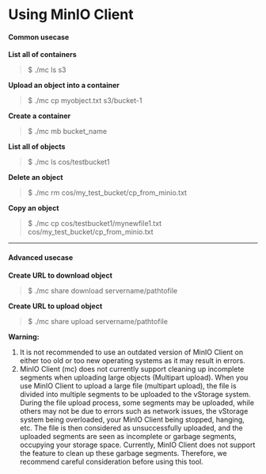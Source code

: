 # Using MinIO Client

#### Common usecase <a href="#usingminioclient-commonusecase" id="usingminioclient-commonusecase"></a>

**List all of containers**

> $ ./mc ls s3

**Upload an object into a container**

> $ ./mc cp myobject.txt s3/bucket-1

**Create a container**

> $ ./mc mb bucket\_name

**List all of objects**

> $ ./mc ls cos/testbucket1

**Delete an object**

> $ ./mc rm cos/my\_test\_bucket/cp\_from\_minio.txt

**Copy an object**

> $ ./mc cp cos/testbucket1/mynewfile1.txt cos/my\_test\_bucket/cp\_from\_minio.txt

***

#### Advanced usecase <a href="#usingminioclient-advancedusecase" id="usingminioclient-advancedusecase"></a>

**Create URL to download object**

> $ ./mc share download servername/pathtofile

**Create URL to upload object**

> $ ./mc share upload servername/pathtofile

**Warning:**&#x20;

1. It is not recommended to use an outdated version of MinIO Client on either too old or too new operating systems as it may result in errors.
2. MinIO Client (mc) does not currently support cleaning up incomplete segments when uploading large objects (Multipart upload). When you use MinIO Client to upload a large file (multipart upload), the file is divided into multiple segments to be uploaded to the vStorage system. During the file upload process, some segments may be uploaded, while others may not be due to errors such as network issues, the vStorage system being overloaded, your MinIO Client being stopped, hanging, etc. The file is then considered as unsuccessfully uploaded, and the uploaded segments are seen as incomplete or garbage segments, occupying your storage space. Currently, MinIO Client does not support the feature to clean up these garbage segments. Therefore, we recommend careful consideration before using this tool.

